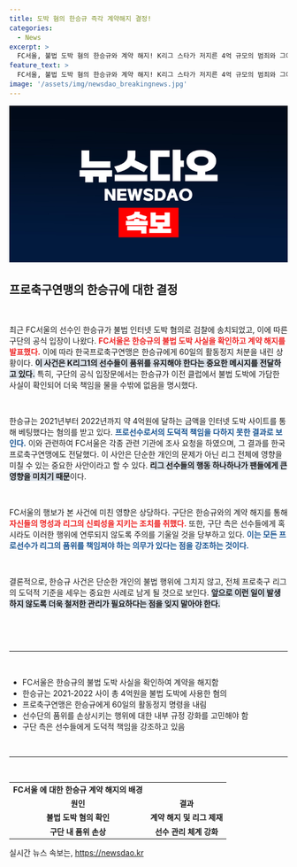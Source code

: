 ```yaml
---
title: 도박 혐의 한승규 즉각 계약해지 결정!
categories:
  - News
excerpt: >
  FC서울, 불법 도박 혐의 한승규와 계약 해지! K리그 스타가 저지른 4억 규모의 범죄와 그에 따른 60일 활동정지의 파장이 궁금하지 않은가? 클릭해서 자세한 내용을 확인해보세요!
feature_text: >
  FC서울, 불법 도박 혐의 한승규와 계약 해지! K리그 스타가 저지른 4억 규모의 범죄와 그에 따른 60일 활동정지의 파장이 궁금하지 않은가? 클릭해서 자세한 내용을 확인해보세요!
image: '/assets/img/newsdao_breakingnews.jpg'
---
```


<p><img src="/assets/img/newsdao_breakingnews.jpg" alt="cryptoinkorea 속보" /></p>

<h2 data-ke-size="size26">프로축구연맹의 한승규에 대한 결정</h2>

<p data-ke-size="size16">&nbsp;</p>

<p>최근 FC서울의 선수인 한승규가 불법 인터넷 도박 혐의로 검찰에 송치되었고, 이에 따른 구단의 공식 입장이 나왔다. <b><span style="color: #ee2323;"> FC서울은 한승규의 불법 도박 사실을 확인하고 계약 해지를 발표했다.</span></b> 이에 따라 한국프로축구연맹은 한승규에게 60일의 활동정지 처분을 내린 상황이다. <b><span style="background-color: #21538527;"> 이 사건은 K리그1의 선수들이 품위를 유지해야 한다는 중요한 메시지를 전달하고 있다.</span></b> 특히, 구단의 공식 입장문에서는 한승규가 이전 클럽에서 불법 도박에 가담한 사실이 확인되어 더욱 책임을 물을 수밖에 없음을 명시했다.</p>

<p data-ke-size="size16">&nbsp;</p>

<p>한승규는 2021년부터 2022년까지 약 4억원에 달하는 금액을 인터넷 도박 사이트를 통해 베팅했다는 혐의를 받고 있다. <b><span style="color: #1a5490;"> 프로선수로서의 도덕적 책임을 다하지 못한 결과로 보인다.</span></b> 이와 관련하여 FC서울은 각종 관련 기관에 조사 요청을 하였으며, 그 결과를 한국프로축구연맹에도 전달했다. 이 사안은 단순한 개인의 문제가 아닌 리그 전체에 영향을 미칠 수 있는 중요한 사안이라고 할 수 있다. <b><span style="background-color: #21538527;">리그 선수들의 행동 하나하나가 팬들에게 큰 영향을 미치기 때문</span></b>이다.</p>

<p data-ke-size="size16">&nbsp;</p>

<p>FC서울의 행보가 본 사건에 미친 영향은 상당하다. 구단은 한승규와의 계약 해지를 통해 <b><span style="color: #ee2323;">자신들의 명성과 리그의 신뢰성을 지키는 조치를 취했다.</span></b> 또한, 구단 측은 선수들에게 혹시라도 이러한 행위에 연루되지 않도록 주의를 기울일 것을 당부하고 있다. <b><span style="color: #1a5490;">이는 모든 프로선수가 리그의 품위를 책임져야 하는 의무가 있다는 점을 강조하는 것이다.</span></b></p>

<p data-ke-size="size16">&nbsp;</p>

<p>결론적으로, 한승규 사건은 단순한 개인의 불법 행위에 그치지 않고, 전체 프로축구 리그의 도덕적 기준을 세우는 중요한 사례로 남게 될 것으로 보인다. <b><span style="background-color: #21538527;">앞으로 이런 일이 발생하지 않도록 더욱 철저한 관리가 필요하다는 점을 잊지 말아야 한다.</span></b> </p>

<p data-ke-size="size16">&nbsp;</p>

<p><br/>
<hr>
<br/></p>

<ul>
<li>FC서울은 한승규의 불법 도박 사실을 확인하여 계약을 해지함</li>
<li>한승규는 2021-2022 사이 총 4억원을 불법 도박에 사용한 혐의</li>
<li>프로축구연맹은 한승규에게 60일의 활동정지 명령을 내림</li>
<li>선수단의 품위를 손상시키는 행위에 대한 내부 규정 강화를 고민해야 함</li>
<li>구단 측은 선수들에게 도덕적 책임을 강조하고 있음</li>
</ul>

<p><br/>
<hr>
<br/></p>

<table style="border-collapse: collapse; width: 100%;">
<tr>
<td style="text-align: center; height: 17px;"><b>FC서울 에 대한 한승규 계약 해지의 배경</b></td>
</tr>
<tr>
<td style="text-align: center; height: 17px;"><b>원인</b></td>
<td style="text-align: center; height: 17px;"><b>결과</b></td>
</tr>
<tr>
<td style="text-align: center; height: 17px;"><b>불법 도박 혐의 확인</b></td>
<td style="text-align: center; height: 17px;"><b>계약 해지 및 리그 제재</b></td>
</tr>
<tr>
<td style="text-align: center; height: 17px;"><b>구단 내 품위 손상</b></td>
<td style="text-align: center; height: 17px;"><b>선수 관리 체계 강화</b></td>
</tr>
</table>
실시간 뉴스 속보는, <a href="https://newsdao.kr" rel="dofollow">https://newsdao.kr</a>


